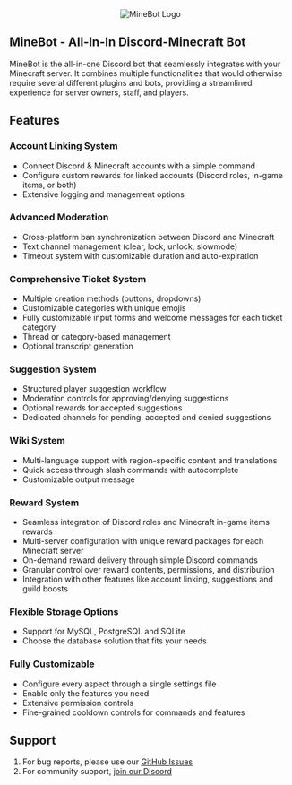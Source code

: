 <div align="center">
  <img src="https://i.imgur.com/xACLX93.png" alt="MineBot Logo"/>
</div>

## MineBot - All-In-In Discord-Minecraft Bot

MineBot is the all-in-one Discord bot that seamlessly integrates with your Minecraft server. It combines multiple functionalities that would otherwise require several different plugins and bots, providing a streamlined experience for server owners, staff, and players.

## Features

### Account Linking System

- Connect Discord & Minecraft accounts with a simple command
- Configure custom rewards for linked accounts (Discord roles, in-game items, or both)
- Extensive logging and management options

### Advanced Moderation

- Cross-platform ban synchronization between Discord and Minecraft
- Text channel management (clear, lock, unlock, slowmode)
- Timeout system with customizable duration and auto-expiration

### Comprehensive Ticket System

- Multiple creation methods (buttons, dropdowns)
- Customizable categories with unique emojis
- Fully customizable input forms and welcome messages for each ticket category
- Thread or category-based management
- Optional transcript generation

### Suggestion System

- Structured player suggestion workflow
- Moderation controls for approving/denying suggestions
- Optional rewards for accepted suggestions
- Dedicated channels for pending, accepted and denied suggestions

### Wiki System

- Multi-language support with region-specific content and translations
- Quick access through slash commands with autocomplete
- Customizable output message

### Reward System

- Seamless integration of Discord roles and Minecraft in-game items rewards
- Multi-server configuration with unique reward packages for each Minecraft server
- On-demand reward delivery through simple Discord commands
- Granular control over reward contents, permissions, and distribution
- Integration with other features like account linking, suggestions and guild boosts

### Flexible Storage Options

- Support for MySQL, PostgreSQL and SQLite
- Choose the database solution that fits your needs

### Fully Customizable

- Configure every aspect through a single settings file
- Enable only the features you need
- Extensive permission controls
- Fine-grained cooldown controls for commands and features

## Support

1. For bug reports, please use our [GitHub Issues](https://github.com/kangarko/minebot/issues)
2. For community support, [join our Discord](https://mineacademy.org/discord)
